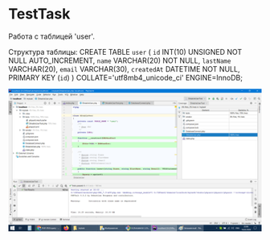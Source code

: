 # TestTask
Работа с таблицей 'user'.

Структура таблицы:
CREATE TABLE `user` (
	`id` INT(10) UNSIGNED NOT NULL AUTO_INCREMENT,
	`name` VARCHAR(20) NOT NULL,
	`lastName` VARCHAR(20),
	`email` VARCHAR(30),
	`createdAt` DATETIME NOT NULL,
	PRIMARY KEY (`id`)
) COLLATE='utf8mb4_unicode_ci' ENGINE=InnoDB;

![code coverage](https://github.com/SamAntUA/TestTask/raw/master/coverage.png)
